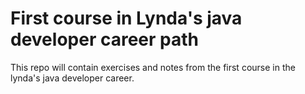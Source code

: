 # First course in Lynda's java developer career path

This repo will contain exercises and notes from the first course in the lynda's java developer career.